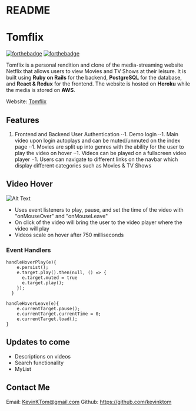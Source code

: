 # README

Tomflix
=======
[![forthebadge](https://forthebadge.com/images/badges/powered-by-netflix.svg)](https://forthebadge.com) [![forthebadge](https://forthebadge.com/images/badges/made-with-javascript.svg)](https://forthebadge.com)

Tomflix is a personal rendition and clone of the media-streaming website Netflix that allows users to view Movies and TV Shows at their leisure. It is built using **Ruby on Rails** for the backend, **PostgreSQL** for the database, and **React & Redux** for the frontend. The website is hosted on **Heroku** while the media is stored on **AWS**.

Website: [Tomflix](https://tom-flix.herokuapp.com/)


Features
------------
1. Frontend and Backend User Authentication
⋅⋅1. Demo login
⋅⋅1. Main video upon login autoplays and can be muted/unmuted on the index page
⋅⋅1. Movies are split up into genres with the ability for the user to play the video on hover
⋅⋅1. Videos can be played on a fullscreen video player 
⋅⋅1. Users can navigate to different links on the navbar which display different categories such as Movies & TV Shows

Video Hover
---------------

![Alt Text](https://media.giphy.com/media/WsuVzWBDQGZd3N06dC/giphy.gif)


* Uses event listeners to play, pause, and set the time of the video with "onMouseOver" and "onMouseLeave"
* On click of the video will bring the user to the video player where the video will play
* Videos scale on hover after 750 milliseconds 

### Event Handlers
```
handleHoverPlay(e){
    e.persist();
    e.target.play().then(null, () => {
      e.target.muted = true
      e.target.play();
    });
  }

handleHoverLeave(e){
    e.currentTarget.pause();
    e.currentTarget.currentTime = 0;
    e.currentTarget.load();
}
```

Updates to come
-------------------
* Descriptions on videos
* Search functionality
* MyList

Contact Me
-----------------------
Email: KevinKTom@gmail.com
Github: https://github.com/kevinktom 
